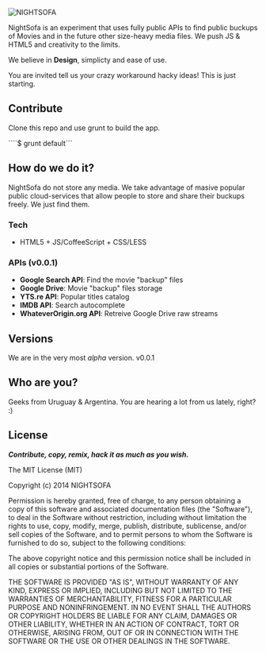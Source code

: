 ![NIGHTSOFA](http://i.imgur.com/rcdZQ34.png)


NightSofa is an experiment that uses fully public APIs to find public buckups of Movies and in the future other size-heavy media files. We push JS & HTML5 and creativity to the limits.

We believe in **Design**, simplicty and ease of use. 

You are invited tell us your crazy workaround hacky ideas! This is just starting.


## Contribute

Clone this repo and use grunt to build the app.

````$ grunt default```


## How do we do it?

NightSofa do not store any media. We take advantage of masive popular public cloud-services that allow people to store and share their buckups freely. We just find them.

### Tech

- HTML5 + JS/CoffeeScript + CSS/LESS

### APIs (v0.0.1)

- **Google Search API**: Find the movie "backup" files
- **Google Drive**: Movie "backup" files storage
- **YTS.re API**: Popular titles catalog
- **IMDB API**: Search autocomplete
- **WhateverOrigin.org API**: Retreive Google Drive raw streams



## Versions

We are in the very most *alpha* version. v0.0.1



## Who are you?

Geeks from Uruguay & Argentina. You are hearing a lot from us lately, right? :) 



## License

***Contribute, copy, remix, hack it as much as you wish.***

The MIT License (MIT)

Copyright (c) 2014 NIGHTSOFA

Permission is hereby granted, free of charge, to any person obtaining a copy
of this software and associated documentation files (the "Software"), to deal
in the Software without restriction, including without limitation the rights
to use, copy, modify, merge, publish, distribute, sublicense, and/or sell
copies of the Software, and to permit persons to whom the Software is
furnished to do so, subject to the following conditions:

The above copyright notice and this permission notice shall be included in
all copies or substantial portions of the Software.

THE SOFTWARE IS PROVIDED "AS IS", WITHOUT WARRANTY OF ANY KIND, EXPRESS OR
IMPLIED, INCLUDING BUT NOT LIMITED TO THE WARRANTIES OF MERCHANTABILITY,
FITNESS FOR A PARTICULAR PURPOSE AND NONINFRINGEMENT. IN NO EVENT SHALL THE
AUTHORS OR COPYRIGHT HOLDERS BE LIABLE FOR ANY CLAIM, DAMAGES OR OTHER
LIABILITY, WHETHER IN AN ACTION OF CONTRACT, TORT OR OTHERWISE, ARISING FROM,
OUT OF OR IN CONNECTION WITH THE SOFTWARE OR THE USE OR OTHER DEALINGS IN
THE SOFTWARE.
